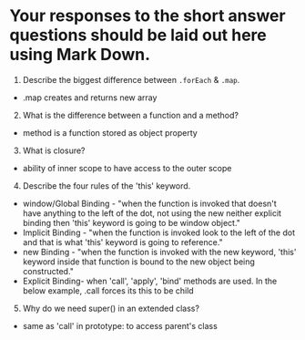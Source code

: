 # Your responses to the short answer questions should be laid out here using Mark Down.
1. Describe the biggest difference between `.forEach` & `.map`.
 - .map creates and returns new array
2. What is the difference between a function and a method?
 - method is a function stored as object property
3. What is closure?
 - ability of inner scope to have access to the outer scope
4. Describe the four rules of the 'this' keyword.
 - window/Global Binding - "when the function is invoked that doesn't have anything to the left of the dot, not using the new neither explicit binding then 'this' keyword is going to be window object."
 - Implicit Binding - "when the function is invoked look to the left of the dot and that is what 'this' keyword is going to reference."
 - new Binding - "when the function is invoked with the new keyword, 'this' keyword inside that function is bound to the new object being constructed."
 - Explicit Binding- when 'call', 'apply', 'bind' methods are used. In the below example, .call forces its this to be child

5. Why do we need super() in an extended class?
- same as 'call' in prototype: to access parent's class